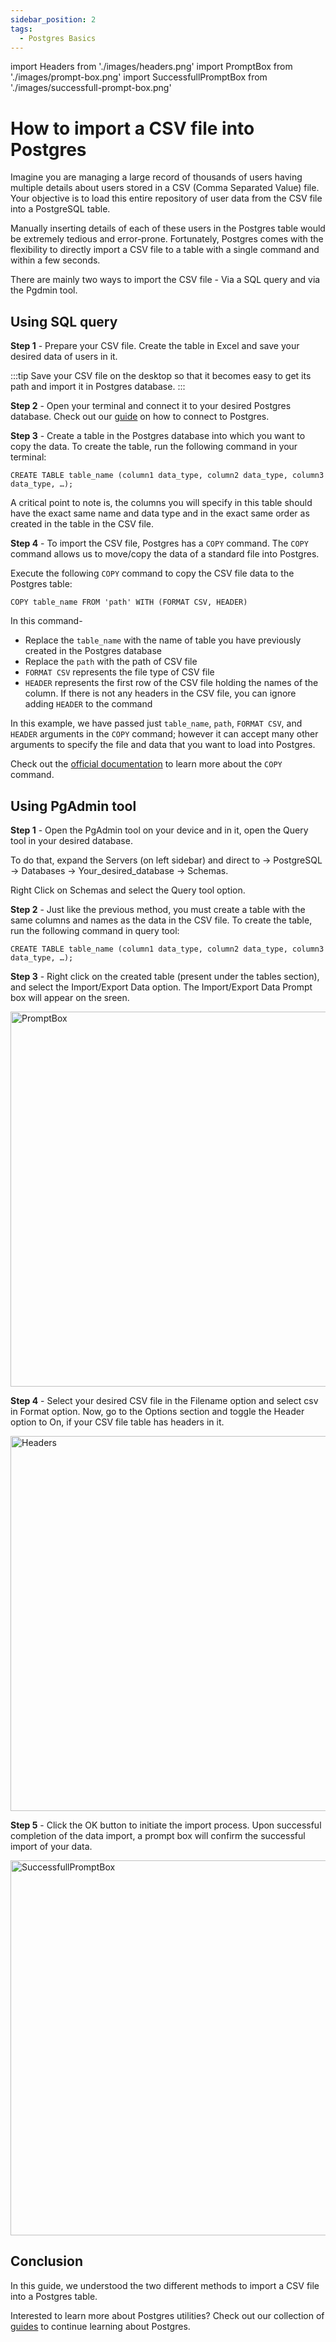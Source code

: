 ```yaml
---
sidebar_position: 2
tags:
  - Postgres Basics
---
```


import Headers from './images/headers.png'
import PromptBox from './images/prompt-box.png'
import SuccessfullPromptBox from './images/successfull-prompt-box.png'

# How to import a CSV file into Postgres

Imagine you are managing a large record of thousands of users having multiple details about users stored in a CSV (Comma Separated Value) file. Your objective is to load this entire repository of user data from the CSV file into a PostgreSQL table.

Manually inserting details of each of these users in the Postgres table would be extremely tedious and error-prone. Fortunately, Postgres comes with the flexibility to directly import a CSV file to a table with a single command and within a few seconds.

There are mainly two ways to import the CSV file - Via a SQL query and via the Pgdmin tool.

## Using SQL query

**Step 1** - Prepare your CSV file. Create the table in Excel and save your desired data of users in it.

:::tip
Save your CSV file on the desktop so that it becomes easy to get its path and import it in Postgres database.
:::

**Step 2** - Open your terminal and connect it to your desired Postgres database. Check out our [guide](https://tembo.io/docs/postgres_guides/how-to-connect-to-postgres/) on how to connect to Postgres.

**Step 3** - Create a table in the Postgres database into which you want to copy the data. To create the table, run the following command in your terminal:

```
CREATE TABLE table_name (column1 data_type, column2 data_type, column3 data_type, …);
```

A critical point to note is, the columns you will specify in this table should have the exact same name and data type and in the exact same order as created in the table in the CSV file.

**Step 4** - To import the CSV file, Postgres has a `COPY` command. The `COPY` command allows us to move/copy the data of a standard file into Postgres.

Execute the following `COPY` command to copy the CSV file data to the Postgres table:

```
COPY table_name FROM 'path' WITH (FORMAT CSV, HEADER)
```

In this command-

- Replace the `table_name` with the name of table you have previously created in the Postgres database
- Replace the `path` with the path of CSV file
- `FORMAT CSV` represents the file type of CSV file
- `HEADER` represents the first row of the CSV file holding the names of the column. If there is not any headers in the CSV file, you can ignore adding `HEADER` to the command

In this example, we have passed just `table_name`, `path`, `FORMAT CSV`, and `HEADER` arguments in the `COPY` command; however it can accept many other arguments to specify the file and data that you want to load into Postgres.

Check out the [official documentation](https://www.postgresql.org/docs/current/sql-copy.html) to learn more about the `COPY` command.

## Using PgAdmin tool

**Step 1** - Open the PgAdmin tool on your device and in it, open the Query tool in your desired database.

To do that, expand the Servers (on left sidebar) and direct to → PostgreSQL → Databases → Your_desired_database → Schemas.

Right Click on Schemas and select the Query tool option.

**Step 2** - Just like the previous method, you must create a table with the same columns and names as the data in the CSV file. To create the table, run the following command in query tool:

```
CREATE TABLE table_name (column1 data_type, column2 data_type, column3 data_type, …);
```

**Step 3** - Right click on the created table (present under the tables section), and select the Import/Export Data option. The Import/Export Data Prompt box will appear on the sreen.

<img src={PromptBox} width="600" alt="PromptBox" />

**Step 4** - Select your desired CSV file in the Filename option and select csv in Format option. Now, go to the Options section and toggle the Header option to On, if your CSV file table has headers in it.

<img src={Headers} width="600" alt="Headers" />

**Step 5** - Click the OK button to initiate the import process. Upon successful completion of the data import, a prompt box will confirm the successful import of your data.

<img src={SuccessfullPromptBox} width="600" alt="SuccessfullPromptBox" />

## Conclusion

In this guide, we understood the two different methods to import a CSV file into a Postgres table.

Interested to learn more about Postgres utilities? Check out our collection of [guides](https://tembo.io/docs/category/postgres-guides) to continue learning about Postgres.
